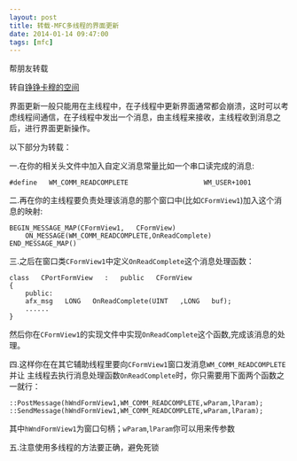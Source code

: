 ```yaml
---
layout: post
title: 转载-MFC多线程的界面更新
date: 2014-01-14 09:47:00
tags: [mfc]
---
```

帮朋友转载

转自[铮铮卡穆的空间](http://hi.baidu.com/edzhu/item/38be47081ac776056c9048be)

界面更新一般只能用在主线程中，在子线程中更新界面通常都会崩溃，这时可以考虑线程间通信，在子线程中发出一个消息，由主线程来接收，主线程收到消息之后，进行界面更新操作。

以下部分为转载：

一.在你的相关头文件中加入自定义消息常量比如一个串口读完成的消息: 

    #define   WM_COMM_READCOMPLETE                   WM_USER+1001 


二.再在你的主线程要负责处理该消息的那个窗口中(比如`CFormView1`)加入这个消息的映射: 

    BEGIN_MESSAGE_MAP(CFormView1,   CFormView) 
        ON_MESSAGE(WM_COMM_READCOMPLETE,OnReadComplete) 
    END_MESSAGE_MAP() 


三.之后在窗口类`CFormView1`中定义`OnReadComplete`这个消息处理函数： 

    class   CPortFormView   :   public   CFormView 
    { 
        public: 
        afx_msg   LONG   OnReadComplete(UINT   ,LONG   buf); 
        ...... 
    } 

然后你在`CFormView1`的实现文件中实现`OnReadComplete`这个函数,完成该消息的处理。


四.这样你在在其它辅助线程里要向`CFormView1`窗口发消息`WM_COMM_READCOMPLETE`并让 
主线程去执行消息处理函数`OnReadComplete`时，你只需要用下面两个函数之一就行：

    ::PostMessage(hWndFormView1,WM_COMM_READCOMPLETE,wParam,lParam); 
    ::SendMessage(hWndFormView1,WM_COMM_READCOMPLETE,wParam,lParam); 

其中`hWndFormView1`为窗口句柄；`wParam`,`lParam`你可以用来传参数 


五.注意使用多线程的方法要正确，避免死锁 

